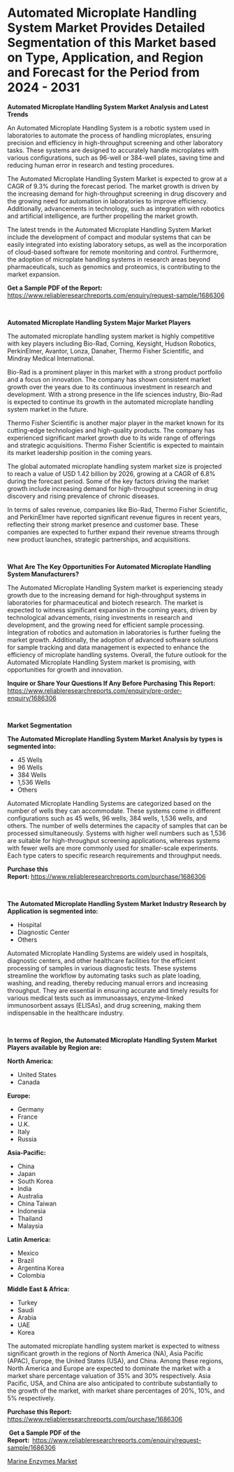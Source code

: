 <p><h1>Automated Microplate Handling System Market Provides Detailed Segmentation of this Market based on Type, Application, and Region and Forecast for the Period from 2024 - 2031</h1></p><p><strong>Automated Microplate Handling System Market Analysis and Latest Trends</strong></p>
<p><p>An Automated Microplate Handling System is a robotic system used in laboratories to automate the process of handling microplates, ensuring precision and efficiency in high-throughput screening and other laboratory tasks. These systems are designed to accurately handle microplates with various configurations, such as 96-well or 384-well plates, saving time and reducing human error in research and testing procedures.</p><p>The Automated Microplate Handling System Market is expected to grow at a CAGR of 9.3% during the forecast period. The market growth is driven by the increasing demand for high-throughput screening in drug discovery and the growing need for automation in laboratories to improve efficiency. Additionally, advancements in technology, such as integration with robotics and artificial intelligence, are further propelling the market growth.</p><p>The latest trends in the Automated Microplate Handling System Market include the development of compact and modular systems that can be easily integrated into existing laboratory setups, as well as the incorporation of cloud-based software for remote monitoring and control. Furthermore, the adoption of microplate handling systems in research areas beyond pharmaceuticals, such as genomics and proteomics, is contributing to the market expansion.</p></p>
<p><strong>Get a Sample PDF of the Report:&nbsp;</strong> <a href="https://www.reliableresearchreports.com/enquiry/request-sample/1686306">https://www.reliableresearchreports.com/enquiry/request-sample/1686306</a></p>
<p>&nbsp;</p>
<p><strong>Automated Microplate Handling System Major Market Players</strong></p>
<p><p>The automated microplate handling system market is highly competitive with key players including Bio-Rad, Corning, Keysight, Hudson Robotics, PerkinElmer, Avantor, Lonza, Danaher, Thermo Fisher Scientific, and Mindray Medical International.</p><p>Bio-Rad is a prominent player in this market with a strong product portfolio and a focus on innovation. The company has shown consistent market growth over the years due to its continuous investment in research and development. With a strong presence in the life sciences industry, Bio-Rad is expected to continue its growth in the automated microplate handling system market in the future.</p><p>Thermo Fisher Scientific is another major player in the market known for its cutting-edge technologies and high-quality products. The company has experienced significant market growth due to its wide range of offerings and strategic acquisitions. Thermo Fisher Scientific is expected to maintain its market leadership position in the coming years.</p><p>The global automated microplate handling system market size is projected to reach a value of USD 1.42 billion by 2026, growing at a CAGR of 6.8% during the forecast period. Some of the key factors driving the market growth include increasing demand for high-throughput screening in drug discovery and rising prevalence of chronic diseases.</p><p>In terms of sales revenue, companies like Bio-Rad, Thermo Fisher Scientific, and PerkinElmer have reported significant revenue figures in recent years, reflecting their strong market presence and customer base. These companies are expected to further expand their revenue streams through new product launches, strategic partnerships, and acquisitions.</p></p>
<p>&nbsp;</p>
<p><strong>What Are The Key Opportunities For Automated Microplate Handling System Manufacturers?</strong></p>
<p><p>The Automated Microplate Handling System market is experiencing steady growth due to the increasing demand for high-throughput systems in laboratories for pharmaceutical and biotech research. The market is expected to witness significant expansion in the coming years, driven by technological advancements, rising investments in research and development, and the growing need for efficient sample processing. Integration of robotics and automation in laboratories is further fueling the market growth. Additionally, the adoption of advanced software solutions for sample tracking and data management is expected to enhance the efficiency of microplate handling systems. Overall, the future outlook for the Automated Microplate Handling System market is promising, with opportunities for growth and innovation.</p></p>
<p><strong>Inquire or Share Your Questions If Any Before Purchasing This Report:</strong> <a href="https://www.reliableresearchreports.com/enquiry/pre-order-enquiry/1686306">https://www.reliableresearchreports.com/enquiry/pre-order-enquiry/1686306</a></p>
<p>&nbsp;</p>
<p><strong>Market Segmentation</strong></p>
<p><strong>The Automated Microplate Handling System Market Analysis by types is segmented into:</strong></p>
<p><ul><li>45 Wells</li><li>96 Wells</li><li>384 Wells</li><li>1,536 Wells</li><li>Others</li></ul></p>
<p><p>Automated Microplate Handling Systems are categorized based on the number of wells they can accommodate. These systems come in different configurations such as 45 wells, 96 wells, 384 wells, 1,536 wells, and others. The number of wells determines the capacity of samples that can be processed simultaneously. Systems with higher well numbers such as 1,536 are suitable for high-throughput screening applications, whereas systems with fewer wells are more commonly used for smaller-scale experiments. Each type caters to specific research requirements and throughput needs.</p></p>
<p><strong>Purchase this Report:&nbsp;</strong><a href="https://www.reliableresearchreports.com/purchase/1686306">https://www.reliableresearchreports.com/purchase/1686306</a></p>
<p>&nbsp;</p>
<p><strong>The Automated Microplate Handling System Market Industry Research by Application is segmented into:</strong></p>
<p><ul><li>Hospital</li><li>Diagnostic Center</li><li>Others</li></ul></p>
<p><p>Automated Microplate Handling Systems are widely used in hospitals, diagnostic centers, and other healthcare facilities for the efficient processing of samples in various diagnostic tests. These systems streamline the workflow by automating tasks such as plate loading, washing, and reading, thereby reducing manual errors and increasing throughput. They are essential in ensuring accurate and timely results for various medical tests such as immunoassays, enzyme-linked immunosorbent assays (ELISAs), and drug screening, making them indispensable in the healthcare industry.</p></p>
<p>&nbsp;</p>
<p><strong>In terms of Region, the Automated Microplate Handling System Market Players available by Region are:</strong></p>
<p>
    <p> <strong> North America: </strong>
        <ul>
            <li>United States</li>
            <li>Canada</li>
        </ul>
        </p> 
    <p> <strong> Europe: </strong>
        <ul>
            <li>Germany</li>
            <li>France</li>
            <li>U.K.</li>
            <li>Italy</li>
            <li>Russia</li>
        </ul>
        </p> 
    <p> <strong> Asia-Pacific: </strong>
        <ul>
            <li>China</li>
            <li>Japan</li>
            <li>South Korea</li>
            <li>India</li>
            <li>Australia</li>
            <li>China Taiwan</li>
            <li>Indonesia</li>
            <li>Thailand</li>
            <li>Malaysia</li>
        </ul>
        </p> 
    <p> <strong> Latin America: </strong>
        <ul>
            <li>Mexico</li>
            <li>Brazil</li>
            <li>Argentina Korea</li>
            <li>Colombia</li>
        </ul>
        </p> 
    <p> <strong> Middle East & Africa: </strong>
        <ul>
            <li>Turkey</li>
            <li>Saudi</li>
            <li>Arabia</li>
            <li>UAE</li>
            <li>Korea</li>
        </ul>
    </p>
    </p>
<p><p>The automated microplate handling system market is expected to witness significant growth in the regions of North America (NA), Asia Pacific (APAC), Europe, the United States (USA), and China. Among these regions, North America and Europe are expected to dominate the market with a market share percentage valuation of 35% and 30% respectively. Asia Pacific, USA, and China are also anticipated to contribute substantially to the growth of the market, with market share percentages of 20%, 10%, and 5% respectively.</p></p>
<p><strong>Purchase this Report: </strong><a href="https://www.reliableresearchreports.com/purchase/1686306">https://www.reliableresearchreports.com/purchase/1686306</a></p>
<p>&nbsp;<strong>Get a Sample PDF of the Report:&nbsp;&nbsp;</strong><a href="https://www.reliableresearchreports.com/enquiry/request-sample/1686306">https://www.reliableresearchreports.com/enquiry/request-sample/1686306</a></p>
<p><strong></strong></p>
<p><p><a href="https://github.com/Alonsoolds3wq1d81czn8rbol/Market-Research-Report-List-1/blob/main/marine-enzymes-market.md">Marine Enzymes Market</a></p></p>
